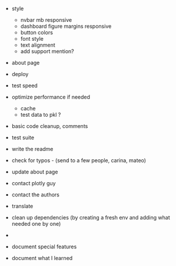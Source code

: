 - style
  - nvbar mb responsive
  - dashboard figure margins responsive
  - button colors
  - font style
  - text alignment
  - add support mention?
- about page
- deploy
- test speed
- optimize performance if needed
    - cache
    - test data to pkl ?
- basic code cleanup, comments
- test suite
- write the readme
- check for typos - (send to a few people, carina, mateo)

- update about page

- contact plotly guy
- contact the authors

- translate

- clean up dependencies (by creating a fresh env and adding what needed one by one)
- 
- document special features
- document what I learned
